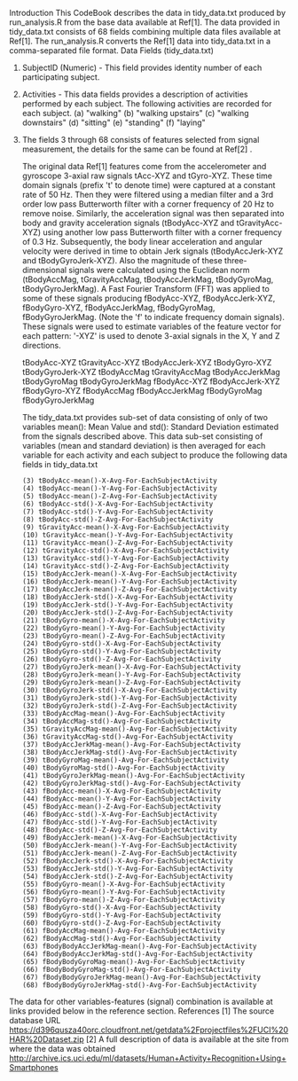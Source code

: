
Introduction
This CodeBook describes the data in tidy_data.txt produced by run_analysis.R from the base data available at Ref[1].  The data provided in tidy_data.txt consists of 68 fields combining multiple data files available at Ref[1]. 
The run_analysis.R converts the Ref[1] data into tidy_data.txt in a comma-separated file format.
Data Fields (tidy_data.txt)
1.	SubjectID (Numeric) - This field provides identity number of each participating subject.  
2.	Activities - This data fields provides a description of activities performed by each subject.  The following activities are recorded for each subject.
(a)	"walking" 
(b)	"walking upstairs" 
(c)	"walking downstairs"
(d)	"sitting"
(e)	"standing" 
(f)	"laying"

3. 	The fields 3 through 68 consists of features selected from signal measurement, the details for the same can be found at Ref[2] .

    The original data Ref[1] features come from the accelerometer and gyroscope 3-axial raw signals tAcc-XYZ and tGyro-XYZ. These time domain signals (prefix 't' to denote time) were captured at a constant rate of 50 Hz. Then they were filtered using a median filter and a 3rd order low pass Butterworth filter with a corner frequency of 20 Hz to remove noise. Similarly, the acceleration signal was then separated into body and gravity acceleration signals (tBodyAcc-XYZ and tGravityAcc-XYZ) using another low pass Butterworth filter with a corner frequency of 0.3 Hz. 
    Subsequently, the body linear acceleration and angular velocity were derived in time to obtain Jerk signals (tBodyAccJerk-XYZ and tBodyGyroJerk-XYZ). Also the magnitude of these three-dimensional signals were calculated using the Euclidean norm (tBodyAccMag, tGravityAccMag, tBodyAccJerkMag, tBodyGyroMag, tBodyGyroJerkMag). 
    A Fast Fourier Transform (FFT) was applied to some of these signals producing fBodyAcc-XYZ, fBodyAccJerk-XYZ, fBodyGyro-XYZ, fBodyAccJerkMag, fBodyGyroMag, fBodyGyroJerkMag. (Note the 'f' to indicate frequency domain signals). 
    These signals were used to estimate variables of the feature vector for each pattern:  '-XYZ' is used to denote 3-axial signals in the X, Y and Z directions.

      tBodyAcc-XYZ
      tGravityAcc-XYZ
      tBodyAccJerk-XYZ
      tBodyGyro-XYZ
      tBodyGyroJerk-XYZ
      tBodyAccMag
      tGravityAccMag
      tBodyAccJerkMag
      tBodyGyroMag
      tBodyGyroJerkMag
      fBodyAcc-XYZ
      fBodyAccJerk-XYZ
      fBodyGyro-XYZ
      fBodyAccMag
      fBodyAccJerkMag
      fBodyGyroMag
      fBodyGyroJerkMag

      The tidy_data.txt provides sub-set of data consisting of only of two variables mean(): Mean Value and std(): Standard Deviation estimated from the signals described above. This data sub-set consisting of variables (mean and standard deviation) is then averaged for each variable for each activity and each subject to produce the following data fields in tidy_data.txt

        (3) tBodyAcc-mean()-X-Avg-For-EachSubjectActivity
        (4) tBodyAcc-mean()-Y-Avg-For-EachSubjectActivity
        (5) tBodyAcc-mean()-Z-Avg-For-EachSubjectActivity
        (6) tBodyAcc-std()-X-Avg-For-EachSubjectActivity
        (7) tBodyAcc-std()-Y-Avg-For-EachSubjectActivity
        (8) tBodyAcc-std()-Z-Avg-For-EachSubjectActivity
        (9) tGravityAcc-mean()-X-Avg-For-EachSubjectActivity
        (10) tGravityAcc-mean()-Y-Avg-For-EachSubjectActivity
        (11) tGravityAcc-mean()-Z-Avg-For-EachSubjectActivity
        (12) tGravityAcc-std()-X-Avg-For-EachSubjectActivity
        (13) tGravityAcc-std()-Y-Avg-For-EachSubjectActivity
        (14) tGravityAcc-std()-Z-Avg-For-EachSubjectActivity
        (15) tBodyAccJerk-mean()-X-Avg-For-EachSubjectActivity
        (16) tBodyAccJerk-mean()-Y-Avg-For-EachSubjectActivity
        (17) tBodyAccJerk-mean()-Z-Avg-For-EachSubjectActivity
        (18) tBodyAccJerk-std()-X-Avg-For-EachSubjectActivity
        (19) tBodyAccJerk-std()-Y-Avg-For-EachSubjectActivity
        (20) tBodyAccJerk-std()-Z-Avg-For-EachSubjectActivity
        (21) tBodyGyro-mean()-X-Avg-For-EachSubjectActivity
        (22) tBodyGyro-mean()-Y-Avg-For-EachSubjectActivity
        (23) tBodyGyro-mean()-Z-Avg-For-EachSubjectActivity
        (24) tBodyGyro-std()-X-Avg-For-EachSubjectActivity
        (25) tBodyGyro-std()-Y-Avg-For-EachSubjectActivity
        (26) tBodyGyro-std()-Z-Avg-For-EachSubjectActivity
        (27) tBodyGyroJerk-mean()-X-Avg-For-EachSubjectActivity
        (28) tBodyGyroJerk-mean()-Y-Avg-For-EachSubjectActivity
        (29) tBodyGyroJerk-mean()-Z-Avg-For-EachSubjectActivity
        (30) tBodyGyroJerk-std()-X-Avg-For-EachSubjectActivity
        (31) tBodyGyroJerk-std()-Y-Avg-For-EachSubjectActivity
        (32) tBodyGyroJerk-std()-Z-Avg-For-EachSubjectActivity
        (33) tBodyAccMag-mean()-Avg-For-EachSubjectActivity
        (34) tBodyAccMag-std()-Avg-For-EachSubjectActivity
        (35) tGravityAccMag-mean()-Avg-For-EachSubjectActivity
        (36) tGravityAccMag-std()-Avg-For-EachSubjectActivity
        (37) tBodyAccJerkMag-mean()-Avg-For-EachSubjectActivity
        (38) tBodyAccJerkMag-std()-Avg-For-EachSubjectActivity
        (39) tBodyGyroMag-mean()-Avg-For-EachSubjectActivity
        (40) tBodyGyroMag-std()-Avg-For-EachSubjectActivity
        (41) tBodyGyroJerkMag-mean()-Avg-For-EachSubjectActivity
        (42) tBodyGyroJerkMag-std()-Avg-For-EachSubjectActivity
        (43) fBodyAcc-mean()-X-Avg-For-EachSubjectActivity
        (44) fBodyAcc-mean()-Y-Avg-For-EachSubjectActivity
        (45) fBodyAcc-mean()-Z-Avg-For-EachSubjectActivity
        (46) fBodyAcc-std()-X-Avg-For-EachSubjectActivity
        (47) fBodyAcc-std()-Y-Avg-For-EachSubjectActivity
        (48) fBodyAcc-std()-Z-Avg-For-EachSubjectActivity
        (49) fBodyAccJerk-mean()-X-Avg-For-EachSubjectActivity
        (50) fBodyAccJerk-mean()-Y-Avg-For-EachSubjectActivity
        (51) fBodyAccJerk-mean()-Z-Avg-For-EachSubjectActivity
        (52) fBodyAccJerk-std()-X-Avg-For-EachSubjectActivity
        (53) fBodyAccJerk-std()-Y-Avg-For-EachSubjectActivity
        (54) fBodyAccJerk-std()-Z-Avg-For-EachSubjectActivity
        (55) fBodyGyro-mean()-X-Avg-For-EachSubjectActivity
        (56) fBodyGyro-mean()-Y-Avg-For-EachSubjectActivity
        (57) fBodyGyro-mean()-Z-Avg-For-EachSubjectActivity
        (58) fBodyGyro-std()-X-Avg-For-EachSubjectActivity
        (59) fBodyGyro-std()-Y-Avg-For-EachSubjectActivity
        (60) fBodyGyro-std()-Z-Avg-For-EachSubjectActivity
        (61) fBodyAccMag-mean()-Avg-For-EachSubjectActivity
        (62) fBodyAccMag-std()-Avg-For-EachSubjectActivity
        (63) fBodyBodyAccJerkMag-mean()-Avg-For-EachSubjectActivity
        (64) fBodyBodyAccJerkMag-std()-Avg-For-EachSubjectActivity
        (65) fBodyBodyGyroMag-mean()-Avg-For-EachSubjectActivity
        (66) fBodyBodyGyroMag-std()-Avg-For-EachSubjectActivity
        (67) fBodyBodyGyroJerkMag-mean()-Avg-For-EachSubjectActivity
        (68) fBodyBodyGyroJerkMag-std()-Avg-For-EachSubjectActivity

The data for other variables-features (signal) combination is available at links provided below in the reference section.
References 
[1]  The source database URL https://d396qusza40orc.cloudfront.net/getdata%2Fprojectfiles%2FUCI%20HAR%20Dataset.zip
[2] A full description of data is available at the site from where the data was obtained http://archive.ics.uci.edu/ml/datasets/Human+Activity+Recognition+Using+Smartphones

